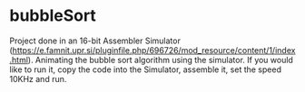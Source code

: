 # bubbleSort

Project done in an 16-bit Assembler Simulator (https://e.famnit.upr.si/pluginfile.php/696726/mod_resource/content/1/index.html). Animating the bubble sort algorithm using the simulator. If you would like to run it, copy the code into the Simulator, assemble it, set the speed 10KHz and run.
